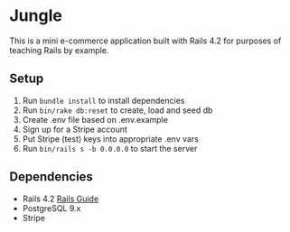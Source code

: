 # Jungle

This is a mini e-commerce application built with Rails 4.2 for purposes of teaching Rails by example.


## Setup

1. Run `bundle install` to install dependencies
2. Run `bin/rake db:reset` to create, load and seed db
3. Create .env file based on .env.example
4. Sign up for a Stripe account
5. Put Stripe (test) keys into appropriate .env vars
6. Run `bin/rails s -b 0.0.0.0` to start the server

## Dependencies

* Rails 4.2 [Rails Guide](http://guides.rubyonrails.org/v4.2/)
* PostgreSQL 9.x
* Stripe
